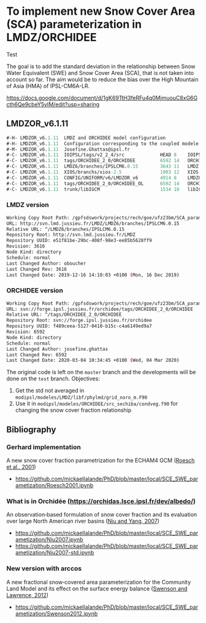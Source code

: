# To implement new Snow Cover Area (SCA) parameterization in LMDZ/ORCHIDEE

Test

The goal is to add the standard deviation in the relationship between Snow Water Equivalent (SWE) and Snow Cover Area (SCA), that is not taken into account so far. The aim would be to reduce the bias over the High Mountain of Asia (HMA) of IPSL-CM6A-LR.

https://docs.google.com/document/d/1gK69TtH3feRFu4q0MjmuouC8xG6Gcth6Qe9cbeY5vIM/edit?usp=sharing

## LMDZOR_v6.1.11
```def
#-H- LMDZOR_v6.1.11  LMDZ and ORCHIDEE model configuration
#-H- LMDZOR_v6.1.11  Configuration corresponding to the coupled modele IPSLCM6.1.11-LR
#-M- LMDZOR_v6.1.11  Josefine.Ghattas@ipsl.fr
#-C- LMDZOR_v6.1.11  IOIPSL/tags/v2_2_4/src             HEAD 8    IOIPSL/src   modeles
#-C- LMDZOR_v6.1.11  tags/ORCHIDEE_2_0/ORCHIDEE         6592 14   ORCHIDEE     modeles
#-C- LMDZOR_v6.1.11  LMDZ6/branches/IPSLCM6.0.15        3643 11   LMDZ         modeles
#-C- LMDZOR_v6.1.11  XIOS/branchs/xios-2.5              1903 12   XIOS         modeles
#-C- LMDZOR_v6.1.11  CONFIG/UNIFORM/v6/LMDZOR_v6        4914 8    LMDZOR_v6    config
#-C- LMDZOR_v6.1.11  tags/ORCHIDEE_2_0/ORCHIDEE_OL      6592 14   ORCHIDEE_OL  config
#-C- LMDZOR_v6.1.11  trunk/libIGCM                      1534 10   libIGCM      .  
```

### LMDZ version
```bash
Working Copy Root Path: /gpfsdswork/projects/rech/goe/ufz23bm/SCA_parameterization/modipsl/modeles/LMDZ
URL: http://svn.lmd.jussieu.fr/LMDZ/LMDZ6/branches/IPSLCM6.0.15
Relative URL: ^/LMDZ6/branches/IPSLCM6.0.15
Repository Root: http://svn.lmd.jussieu.fr/LMDZ
Repository UUID: e51f81be-29bc-408f-98e3-ee85b5628ff9
Revision: 3616
Node Kind: directory
Schedule: normal
Last Changed Author: oboucher
Last Changed Rev: 3616
Last Changed Date: 2019-12-16 14:10:03 +0100 (Mon, 16 Dec 2019)
```

### ORCHIDEE version
```bash
Working Copy Root Path: /gpfsdswork/projects/rech/goe/ufz23bm/SCA_parameterization/modipsl/modeles/ORCHIDEE
URL: svn://forge.ipsl.jussieu.fr/orchidee/tags/ORCHIDEE_2_0/ORCHIDEE
Relative URL: ^/tags/ORCHIDEE_2_0/ORCHIDEE
Repository Root: svn://forge.ipsl.jussieu.fr/orchidee
Repository UUID: f489ceea-5127-0410-b15c-c4a6149ed9a7
Revision: 6592
Node Kind: directory
Schedule: normal
Last Changed Author: josefine.ghattas
Last Changed Rev: 6592
Last Changed Date: 2020-03-04 10:34:45 +0100 (Wed, 04 Mar 2020)
```

The original code is left on the `master` branch and the developments will be done on the `test` branch. Objectives:
1. Get the std not averaged in `modipsl/modeles/LMDZ/libf/phylmd/grid_noro_m.F90`
2. Use it in `modipsl/modeles/ORCHIDEE/src_sechiba/condveg.f90` for changing the snow cover fraction relationship

## Bibliography

### Gerhard implementation
A new snow cover fraction parametrization for the ECHAM4 GCM ([Roesch et al., 2001](https://link.springer.com/article/10.1007/s003820100153))
- https://github.com/mickaellalande/PhD/blob/master/local/SCE_SWE_parametization/Roesch2001.ipynb

### What is in Orchidée (https://orchidas.lsce.ipsl.fr/dev/albedo/)
An observation‐based formulation of snow cover fraction and its evaluation over large North American river basins ([Niu and Yang, 2007](https://agupubs.onlinelibrary.wiley.com/doi/full/10.1029/2007JD008674))

-  https://github.com/mickaellalande/PhD/blob/master/local/SCE_SWE_parametization/Niu2007.ipynb  
- https://github.com/mickaellalande/PhD/blob/master/local/SCE_SWE_parametization/Niu2007-std.ipynb

### New version with arccos
A new fractional snow‐covered area parameterization for the Community Land Model and its effect on the surface energy balance ([Swenson and Lawrence, 2012](https://agupubs.onlinelibrary.wiley.com/doi/full/10.1029/2012JD018178))  

- https://github.com/mickaellalande/PhD/blob/master/local/SCE_SWE_parametization/Swenson2012.ipynb
